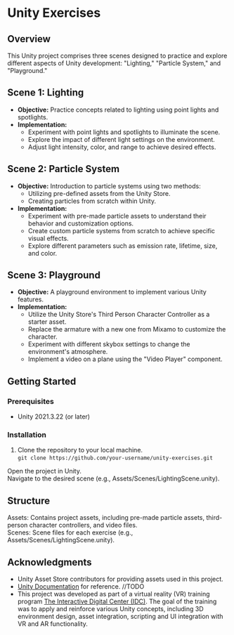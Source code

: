 # Unity Exercises

## Overview
This Unity project comprises three scenes designed to practice and explore different aspects of Unity development: "Lighting," "Particle System," and "Playground."

## Scene 1: Lighting

- **Objective:** Practice concepts related to lighting using point lights and spotlights.
- **Implementation:**
   - Experiment with point lights and spotlights to illuminate the scene.
   - Explore the impact of different light settings on the environment.
   - Adjust light intensity, color, and range to achieve desired effects.

## Scene 2: Particle System

- **Objective:** Introduction to particle systems using two methods:
   - Utilizing pre-defined assets from the Unity Store.
   - Creating particles from scratch within Unity.
- **Implementation:**
   - Experiment with pre-made particle assets to understand their behavior and customization options.
   - Create custom particle systems from scratch to achieve specific visual effects.
   - Explore different parameters such as emission rate, lifetime, size, and color.

## Scene 3: Playground

- **Objective:** A playground environment to implement various Unity features.
- **Implementation:**
   - Utilize the Unity Store's Third Person Character Controller as a starter asset.
   - Replace the armature with a new one from Mixamo to customize the character.
   - Experiment with different skybox settings to change the environment's atmosphere.
   - Implement a video on a plane using the "Video Player" component.

## Getting Started

### Prerequisites

- Unity 2021.3.22 (or later)

### Installation

1. Clone the repository to your local machine.<br>
```git clone https://github.com/your-username/unity-exercises.git ```

Open the project in Unity.<br>
Navigate to the desired scene (e.g., Assets/Scenes/LightingScene.unity).

## Structure

Assets: Contains project assets, including pre-made particle assets, third-person character controllers, and video files.<br>
Scenes: Scene files for each exercise (e.g., Assets/Scenes/LightingScene.unity).

## Acknowledgments

- Unity Asset Store contributors for providing assets used in this project.
- [Unity Documentation](https://docs.unity3d.com/Manual/index.html) for reference. //TODO
- This project was developed as part of a virtual reality (VR) training program [The Interactive Digital Center (IDC)](https://eonreality.com/locations/ben-guerir-ma/#:~:text=in%20their%20sector.-,VR%20Innovation%20Academy,-COMPREHENSIVE%20CURRICULUM). The goal of the training was to apply and reinforce various Unity concepts, including 3D environment design, asset integration, scripting and UI integration with VR and AR functionality.
